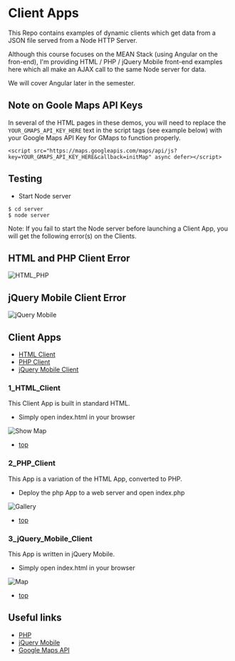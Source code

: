 # Client Apps
This Repo contains examples of dynamic clients which get data from a JSON file served from a Node HTTP Server.

Although this course focuses on the MEAN Stack (using Angular on the fron-end), I'm providing HTML / PHP / jQuery Mobile front-end examples here which all make an AJAX call to the same Node server for data. 

We will cover Angular later in the semester.

## Note on Goole Maps API Keys
In several of the HTML pages in these demos, you will need to replace the ```YOUR_GMAPS_API_KEY_HERE``` text in the script tags (see example below) with your Google Maps API Key for GMaps to function properly.
```
<script src="https://maps.googleapis.com/maps/api/js?key=YOUR_GMAPS_API_KEY_HERE&callback=initMap" async defer></script>
```

## Testing
+ Start Node server
```
$ cd server
$ node server
```

Note: If you fail to start the Node server before launching a Client App, you will get the following error(s) on the Clients.

## HTML and PHP Client Error
![HTML_PHP](img/html_php_error.png?raw=true "Server Error")

## jQuery Mobile Client Error
![jQuery Mobile](img/jqmobile_error.png?raw=true "Server Error")


<a id="apps"></a>
## Client Apps
+ [HTML Client](#html_client)
+ [PHP Client](#php_client)
+ [jQuery Mobile Client](#jqmobile_client)


<a id="html_client"></a>
### 1_HTML_Client
This Client App is built in standard HTML.

+ Simply open index.html in your browser

![Show Map](img/html_php_map.png?raw=true "Map")

+ [top](#apps)


<a id="php_client"></a>
### 2_PHP_Client 
This App is a variation of the HTML App, converted to PHP.

+ Deploy the php App to a web server and open index.php

![Gallery](img/html_php_gallery.png?raw=true "Gallery")

+ [top](#apps)


<a id="jqmobile_client"></a>
### 3_jQuery_Mobile_Client 
This App is written in jQuery Mobile.

+ Simply open index.html in your browser

![Map](img/jqmobile_map.png?raw=true "Map")

+ [top](#apps)


## Useful links
* [PHP](http://www.php.net/)
* [jQuery Mobile](https://jquerymobile.com/)
* [Google Maps API](https://developers.google.com/maps/)

